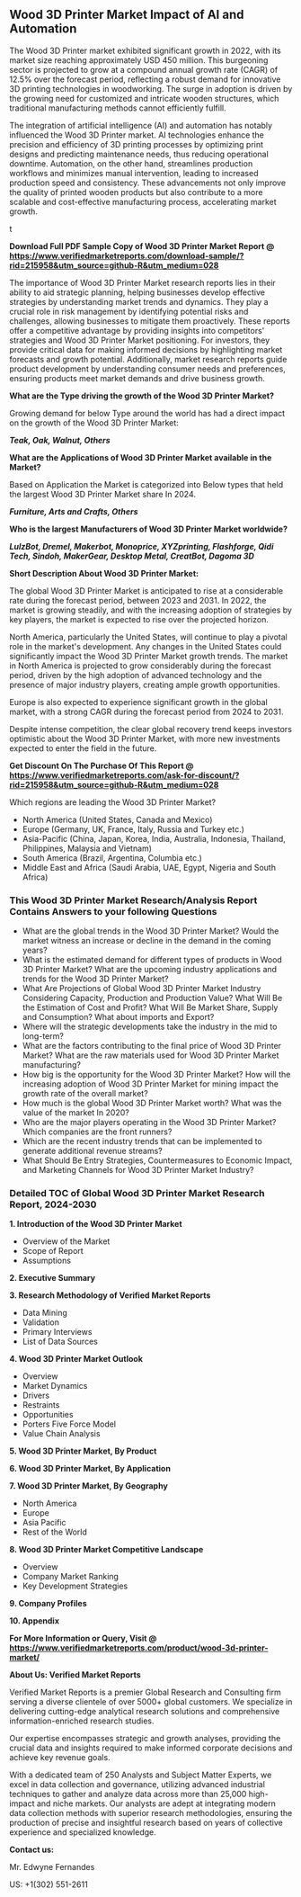 <h2>Wood 3D Printer Market Impact of AI and Automation</h2><p>The Wood 3D Printer market exhibited significant growth in 2022, with its market size reaching approximately USD 450 million. This burgeoning sector is projected to grow at a compound annual growth rate (CAGR) of 12.5% over the forecast period, reflecting a robust demand for innovative 3D printing technologies in woodworking. The surge in adoption is driven by the growing need for customized and intricate wooden structures, which traditional manufacturing methods cannot efficiently fulfill.</p><p>The integration of artificial intelligence (AI) and automation has notably influenced the Wood 3D Printer market. AI technologies enhance the precision and efficiency of 3D printing processes by optimizing print designs and predicting maintenance needs, thus reducing operational downtime. Automation, on the other hand, streamlines production workflows and minimizes manual intervention, leading to increased production speed and consistency. These advancements not only improve the quality of printed wooden products but also contribute to a more scalable and cost-effective manufacturing process, accelerating market growth.</p>t</p><p id="" class=""><strong>Download Full PDF Sample Copy of Wood 3D Printer Market Report @ <a href="https://www.verifiedmarketreports.com/download-sample/?rid=215958&utm_source=github-R&utm_medium=028" target="_blank">https://www.verifiedmarketreports.com/download-sample/?rid=215958&utm_source=github-R&utm_medium=028</a></strong></p><p>The importance of&nbsp;Wood 3D Printer Market research reports lies in their ability to aid strategic planning, helping businesses develop effective strategies by understanding market trends and dynamics. They play a crucial role in risk management by identifying potential risks and challenges, allowing businesses to mitigate them proactively. These reports offer a competitive advantage by providing insights into competitors' strategies and Wood 3D Printer Market positioning. For investors, they provide critical data for making informed decisions by highlighting market forecasts and growth potential. Additionally, market research reports guide product development by understanding consumer needs and preferences, ensuring products meet market demands and drive business growth.</p><p><strong>What are the&nbsp;Type driving the growth of the Wood 3D Printer Market?</strong></p><p id="" class="">Growing demand for below Type around the world has had a direct impact on the growth of the Wood 3D Printer Market:</p><em><strong>Teak, Oak, Walnut, Others</strong></em></p><strong>What are the&nbsp;Applications&nbsp;of Wood 3D Printer Market available in the Market?</strong></p><p id="" class="">Based on Application the Market is categorized into Below types that held the largest Wood 3D Printer Market share In 2024.</p><em><strong>Furniture, Arts and Crafts, Others</strong></em></p><strong>Who is the largest Manufacturers of Wood 3D Printer Market worldwide?</strong></p><p><em><strong>LulzBot, Dremel, Makerbot, Monoprice, XYZprinting, Flashforge, Qidi Tech, Sindoh, MakerGear, Desktop Metal, CreatBot, Dagoma 3D</strong></em></p><p id="" class=""><strong>Short Description About Wood 3D Printer Market:</strong></p><p>The global Wood 3D Printer Market is anticipated to rise at a considerable rate during the forecast period, between 2023 and 2031. In 2022, the market is growing steadily, and with the increasing adoption of strategies by key players, the market is expected to rise over the projected horizon.</p><p>North America, particularly the United States, will continue to play a pivotal role in the market's development. Any changes in the United States could significantly impact the Wood 3D Printer Market growth trends. The market in North America is projected to grow considerably during the forecast period, driven by the high adoption of advanced technology and the presence of major industry players, creating ample growth opportunities.</p><p>Europe is also expected to experience significant growth in the global market, with a strong CAGR during the forecast period from 2024 to 2031.</p><p>Despite intense competition, the clear global recovery trend keeps investors optimistic about the Wood 3D Printer Market, with more new investments expected to enter the field in the future.</p><p id="" class=""><strong>Get Discount On The Purchase Of This Report @ <a href="https://www.verifiedmarketreports.com/ask-for-discount/?rid=215958&utm_source=github-R&utm_medium=028" target="_blank">https://www.verifiedmarketreports.com/ask-for-discount/?rid=215958&utm_source=github-R&utm_medium=028</a></strong></p>Which regions are leading the Wood 3D Printer Market?</p><ul><li>North America (United States, Canada and Mexico)</li><li>Europe (Germany, UK, France, Italy, Russia and Turkey etc.)</li><li>Asia-Pacific (China, Japan, Korea, India, Australia, Indonesia, Thailand, Philippines, Malaysia and Vietnam)</li><li>South America (Brazil, Argentina, Columbia etc.)</li><li>Middle East and Africa (Saudi Arabia, UAE, Egypt, Nigeria and South Africa)</li></ul><h3 id="" class="">This Wood 3D Printer Market Research/Analysis Report Contains Answers to your following Questions</h3><ul><li>What are the global trends in the Wood 3D Printer Market? Would the market witness an increase or decline in the demand in the coming years?</li><li>What is the estimated demand for different types of products in Wood 3D Printer Market? What are the upcoming industry applications and trends for the Wood 3D Printer Market?</li><li>What Are Projections of Global Wood 3D Printer Market Industry Considering Capacity, Production and Production Value? What Will Be the Estimation of Cost and Profit? What Will Be Market Share, Supply and Consumption? What about imports and Export?</li><li>Where will the strategic developments take the industry in the mid to long-term?</li><li>What are the factors contributing to the final price of Wood 3D Printer Market? What are the raw materials used for Wood 3D Printer Market manufacturing?</li><li>How big is the opportunity for the Wood 3D Printer Market? How will the increasing adoption of Wood 3D Printer Market for mining impact the growth rate of the overall market?</li><li>How much is the global Wood 3D Printer Market worth? What was the value of the market In 2020?</li><li>Who are the major players operating in the Wood 3D Printer Market? Which companies are the front runners?</li><li>Which are the recent industry trends that can be implemented to generate additional revenue streams?</li><li>What Should Be Entry Strategies, Countermeasures to Economic Impact, and Marketing Channels for Wood 3D Printer Market Industry?</li></ul><h3 id="" class="">Detailed TOC of Global Wood 3D Printer Market Research Report, 2024-2030</h3><p id="" class=""><strong>1. Introduction of the Wood 3D Printer Market</strong></p><ul><li>Overview of the Market</li><li>Scope of Report</li><li>Assumptions</li></ul><p id="" class=""><strong>2. Executive Summary</strong></p><p id="" class=""><strong>3. Research Methodology of Verified Market Reports</strong></p><ul><li>Data Mining</li><li>Validation</li><li>Primary Interviews</li><li>List of Data Sources</li></ul><p id="" class=""><strong>4. Wood 3D Printer Market Outlook</strong></p><ul><li>Overview</li><li>Market Dynamics</li><li>Drivers</li><li>Restraints</li><li>Opportunities</li><li>Porters Five Force Model</li><li>Value Chain Analysis</li></ul><p id="" class=""><strong>5. Wood 3D Printer Market, By Product</strong></p><p id="" class=""><strong>6. Wood 3D Printer Market, By Application</strong></p><p id="" class=""><strong>7. Wood 3D Printer Market, By Geography</strong></p><ul><li>North America</li><li>Europe</li><li>Asia Pacific</li><li>Rest of the World</li></ul><p id="" class=""><strong>8. Wood 3D Printer Market Competitive Landscape</strong></p><ul><li>Overview</li><li>Company Market Ranking</li><li>Key Development Strategies</li></ul><p id="" class=""><strong>9. Company Profiles</strong></p><p id="" class=""><strong>10. Appendix</strong></p><p id="" class=""><strong>For More Information or Query, Visit @ <a href="https://www.verifiedmarketreports.com/product/wood-3d-printer-market/" target="_blank">https://www.verifiedmarketreports.com/product/wood-3d-printer-market/</a></strong></p><p id="" class=""><strong>About Us: Verified Market Reports</strong></p><p id="" class="">Verified Market Reports is a premier Global Research and Consulting firm serving a diverse clientele of over 5000+ global customers. We specialize in delivering cutting-edge analytical research solutions and comprehensive information-enriched research studies.</p><p id="" class="">Our expertise encompasses strategic and growth analyses, providing the crucial data and insights required to make informed corporate decisions and achieve key revenue goals.</p><p id="" class="">With a dedicated team of 250 Analysts and Subject Matter Experts, we excel in data collection and governance, utilizing advanced industrial techniques to gather and analyze data across more than 25,000 high-impact and niche markets. Our analysts are adept at integrating modern data collection methods with superior research methodologies, ensuring the production of precise and insightful research based on years of collective experience and specialized knowledge.</p><p id="" class=""><strong>Contact us:</strong></p><p id="" class="">Mr. Edwyne Fernandes</p><p id="" class="">US: +1(302) 551-2611</p>